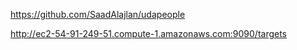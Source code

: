 https://github.com/SaadAlajlan/udapeople



http://ec2-54-91-249-51.compute-1.amazonaws.com:9090/targets